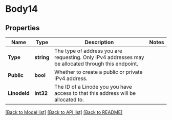 # Body14

## Properties
Name | Type | Description | Notes
------------ | ------------- | ------------- | -------------
**Type** | **string** | The type of address you are requesting. Only IPv4 addresses may be allocated through this endpoint.  | 
**Public** | **bool** | Whether to create a public or private IPv4 address.  | 
**LinodeId** | **int32** | The ID of a Linode you you have access to that this address will be allocated to.  | 

[[Back to Model list]](../README.md#documentation-for-models) [[Back to API list]](../README.md#documentation-for-api-endpoints) [[Back to README]](../README.md)


